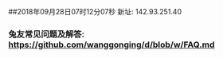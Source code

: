 ##2018年09月28日07时12分07秒 新址: 142.93.251.40
### 兔友常见问题及解答: https://github.com/wanggonging/d/blob/w/FAQ.md
